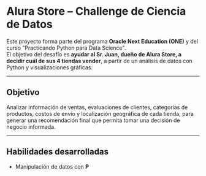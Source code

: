 #  Alura Store – Challenge de Ciencia de Datos

Este proyecto forma parte del programa **Oracle Next Education (ONE)** y del curso "Practicando Python para Data Science".  
El objetivo del desafío es **ayudar al Sr. Juan, dueño de Alura Store, a decidir cuál de sus 4 tiendas vender**, a partir de un análisis de datos con Python y visualizaciones gráficas.

---

## Objetivo

Analizar información de ventas, evaluaciones de clientes, categorías de productos, costos de envío y localización geográfica de cada tienda, para generar una recomendación final que permita tomar una decisión de negocio informada.

---

## Habilidades desarrolladas

- Manipulación de datos con **P**
